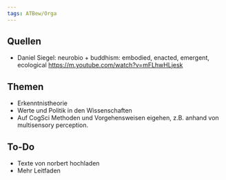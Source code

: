 ```yaml
---
tags: ATBew/Orga
---
```

## Quellen
- Daniel Siegel: neurobio + buddhism: embodied, enacted, emergent, ecological https://m.youtube.com/watch?v=mFLhwHLjesk

## Themen
- Erkenntnistheorie
- Werte und Politik in den Wissenschaften
- Auf CogSci Methoden und Vorgehensweisen eigehen, z.B. anhand von multisensory perception.

## To-Do
- Texte von norbert hochladen
- Mehr Leitfaden